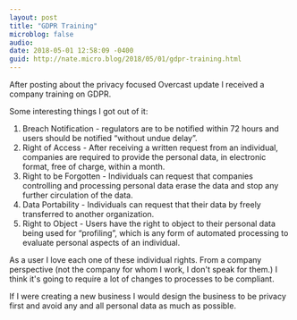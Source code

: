 ```yaml
---
layout: post
title: "GDPR Training"
microblog: false
audio: 
date: 2018-05-01 12:58:09 -0400
guid: http://nate.micro.blog/2018/05/01/gdpr-training.html
---
```

After posting about the privacy focused Overcast update I received a company training on GDPR.

Some interesting things I got out of it:

1. Breach Notification - regulators are to be notified within 72 hours and users should be notified “without undue delay”. 
2. Right of Access - After receiving a written request from an individual, companies are required to provide the personal data, in electronic format, free of charge, within a month.
3. Right to be Forgotten - Individuals can request that companies controlling and processing personal data erase the data and stop any further circulation of the data.
4. Data Portability - Individuals can request that their data by freely transferred to another organization.
5. Right to Object - Users have the right to object to their personal data being used for “profiling”, which is any form of automated processing to evaluate personal aspects of an individual.

As a user I love each one of these individual rights. From a company perspective (not the company for whom I work, I don't speak for them.) I think it's going to require a lot of changes to processes to be compliant.

If I were creating a new business I would design the business to be privacy first and avoid any and all personal data as much as possible.
